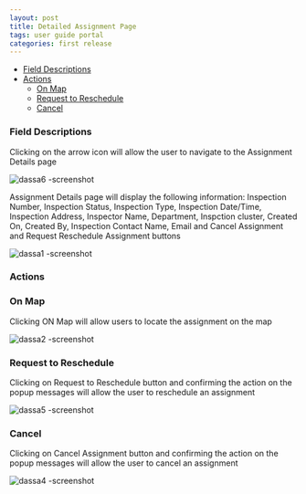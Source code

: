 ```yaml
---
layout: post
title: Detailed Assignment Page
tags: user guide portal
categories: first release
---
```

<link rel="stylesheet" href="/User-Guide-Portal/styles.css">

- [Field Descriptions](#-Field-Descriptions)
- [Actions](#-Actions)
    * [On Map](#-On-Map)
    * [Request to Reschedule](#-Request-to-Reschedule)
    * [Cancel](#-Cancel)

### Field Descriptions <a name="-Field-Descriptions"></a>

Clicking on the arrow icon will allow the user to navigate to the Assignment Details page

![dassa6 -screenshot](https://user-images.githubusercontent.com/81990744/115449440-d0a6a980-a1e8-11eb-848b-632c95f301ee.png)

Assignment Details page will display the following information: Inspection Number, Inspection Status, Inspection Type, Inspection Date/Time, Inspection Address, Inspector Name, Department, Inspction cluster, Created On, Created By, Inspection Contact Name, Email and Cancel Assignment and Request Reschedule Assignment buttons

![dassa1 -screenshot](https://user-images.githubusercontent.com/81990744/115450384-d355ce80-a1e9-11eb-9248-0118f9be8c16.png)

### Actions <a name="-Actions"></a>
### On Map <a name="-On-Map"></a>
Clicking ON Map will allow users to locate the assignment on the map

![dassa2 -screenshot](https://user-images.githubusercontent.com/81990744/115450535-0009e600-a1ea-11eb-9cca-33f15618768b.png)

### Request to Reschedule <a name="-Request-to-Reschedule"></a>
Clicking on Request to Reschedule button and confirming the action on the popup messages will allow the user to reschedule an assignment

![dassa5 -screenshot](https://user-images.githubusercontent.com/81990744/115450741-4d865300-a1ea-11eb-9987-a4663eac65c7.png)

### Cancel <a name="-Cancel"></a>
Clicking on Cancel Assignment button and confirming the action on the popup messages will allow the user to cancel an assignment

![dassa4 -screenshot](https://user-images.githubusercontent.com/81990744/115451111-c71e4100-a1ea-11eb-9891-6c1d5b39395f.png)
